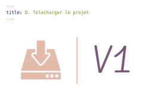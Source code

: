 ```yaml
---
title: D. Telecharger le projet
---
```

![[V1 - working](https://mega.nz/file/C0pWULAb#L7QdK_tZLJLPU2aNa4jny5qd0sPoHy7JRzJSPYvGJyI)](v1.png)
